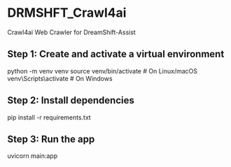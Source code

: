 # DRMSHFT_Crawl4ai
Crawl4ai Web Crawler for DreamShift-Assist

## Step 1: Create and activate a virtual environment
python -m venv venv
source venv/bin/activate      # On Linux/macOS
venv\Scripts\activate         # On Windows

## Step 2: Install dependencies
pip install -r requirements.txt

## Step 3: Run the app
uvicorn main:app

